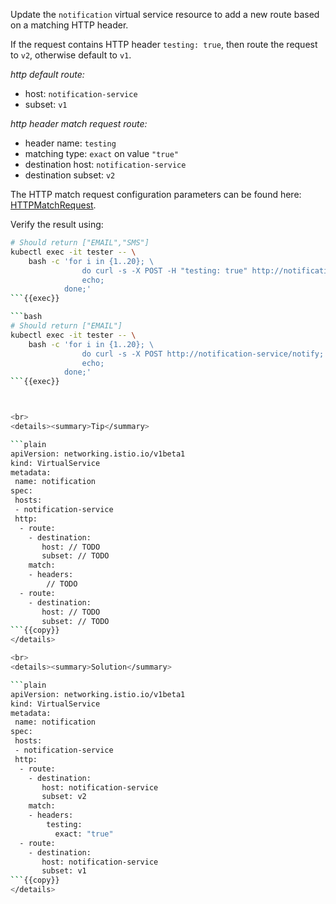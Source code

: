 Update the `notification` virtual service resource to add a new route based on a matching HTTP header.

If the request contains HTTP header `testing: true`, then route the request to `v2`,
otherwise default to `v1`.

*http default route:*
* host: `notification-service`
* subset: `v1`

*http header match request route:*
* header name: `testing`
* matching type: `exact` on value `"true"`
* destination host: `notification-service`
* destination subset: `v2`

The HTTP match request configuration parameters can be found here:
[HTTPMatchRequest](https://istio.io/latest/docs/reference/config/networking/virtual-service/#HTTPMatchRequest).

Verify the result using:
```bash
# Should return ["EMAIL","SMS"]
kubectl exec -it tester -- \
    bash -c 'for i in {1..20}; \
                do curl -s -X POST -H "testing: true" http://notification-service/notify;
                echo;
            done;'
```{{exec}}

```bash
# Should return ["EMAIL"]
kubectl exec -it tester -- \
    bash -c 'for i in {1..20}; \
                do curl -s -X POST http://notification-service/notify;
                echo;
            done;'
```{{exec}}



<br>
<details><summary>Tip</summary>

```plain
apiVersion: networking.istio.io/v1beta1
kind: VirtualService
metadata:
 name: notification
spec:
 hosts:
 - notification-service
 http:
  - route:
    - destination:
       host: // TODO
       subset: // TODO
    match:
    - headers:
        // TODO
  - route:
    - destination:
       host: // TODO
       subset: // TODO
```{{copy}}
</details>

<br>
<details><summary>Solution</summary>

```plain
apiVersion: networking.istio.io/v1beta1
kind: VirtualService
metadata:
 name: notification
spec:
 hosts:
 - notification-service
 http:
  - route:
    - destination:
       host: notification-service
       subset: v2
    match:
    - headers:
        testing:
          exact: "true"
  - route:
    - destination:
       host: notification-service
       subset: v1
```{{copy}}
</details>
